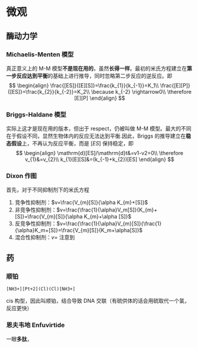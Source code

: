 # 微观
## 酶动力学
### Michaelis-Menten 模型
真正意义上的 M-M 模型**不是现在用的**，虽然**长得一样**。最初的米氏方程建立在**第一步反应达到平衡**的基础上进行推导，同时忽略第二步反应的逆反应。即
$$
\begin{align}
\frac{[ES]}{[E][S]}=\frac{k_{1}}{k_{-1}}=K_1\\
\frac{[E][P]}{[ES]}=\frac{k_{2}}{k_{-2}}=K_2\\
\because k_{-2} \rightarrow0\\
\therefore [E][P]
\end{align}
$$
### Briggs-Haldane 模型
实际上这才是现在用的版本，但出于 respect，仍被叫做 M-M 模型。最大的不同在于假设不同，显然生物体内的反应无法达到平衡.因此，Briggs 的推导建立在**稳态假设**上，不再认为反应平衡，而是 $[ES]$ 保持稳定，即 $$
\begin{align}
\mathrm{d}[ES]/\mathrm{d}t&=v1-v2=0\\
\therefore v_{1}&=v_{2}\\
k_{1}[E][S]&=(k_{-1}+k_{2})[ES]
\end{align}
$$
### Dixon 作图
首先，对于不同抑制剂下的米氏方程
1. 竞争性抑制剂：$v=\frac{V_{m}[S]}{\alpha K_{m}+[S]}$
2. 非竞争性抑制剂：$v=\frac{\frac{1}{\alpha}V_m[S]}{K_{m}+[S]}=\frac{V_{m}[S]}{\alpha K_{m}+\alpha [S]}$
3. 反竞争性抑制剂：$v=\frac{\frac{1}{\alpha}V_{m}[S]}{\frac{1}{\alpha}K_m+[S]}=\frac{V_{m}[S]}{K_m+\alpha[S]}$
4. 混合性抑制剂：$v=$
注意到
## 药
### 顺铂
```smiles
[NH3+][Pt+2](Cl)(Cl)[NH3+]
```
cis 构型，因此叫顺铂，结合导致 DNA 交联（有硫供体的话会用硫取代一个氯，反应更快）
### 恩夫韦地 Enfuvirtide
一眼**多肽**，
